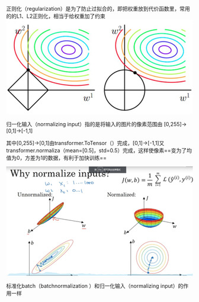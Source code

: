 正则化（regularization）是为了防止过拟合的，即把权重放到代价函数里，常用的的L1、L2正则化，相当于给权重加了约束
![](images/正则化（regularization）、归一化输入（normalizing%20input）、归一化_标_image_1.jpg)

归一化输入（normalizing input）指的是将输入的图片的像素范围由 [0,255]->[0,1]->[-1,1]

其中[0,255]->[0,1]由transformer.ToTensor（）完成，[0,1]->[-1,1]又transformer.normaliza（mean=[0.5]，std=0.5）完成，这样使像素==变为了均值为0，方差为1的数据，有利于加快训练==

![](images/正则化（regularization）、归一化输入（normalizing%20input）、归一化_标_image_2.png)

标准化batch（batchnormalization ）和归一化输入（normalizing input）的作用一样